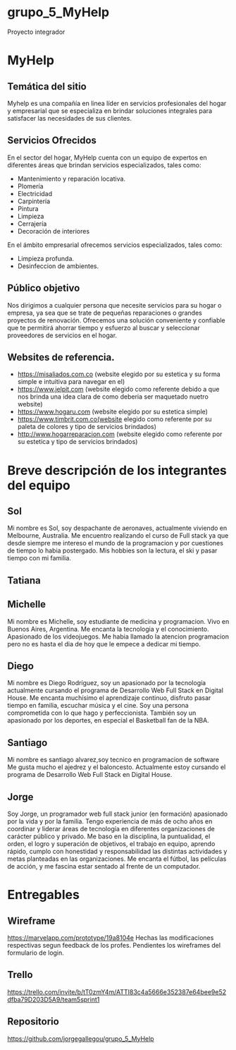 # grupo_5_MyHelp
Proyecto integrador

# MyHelp

## Temática del sitio

Myhelp es una compañía en linea líder en servicios profesionales del hogar y empresarial que se especializa en brindar soluciones integrales para satisfacer las necesidades de sus clientes.

## Servicios Ofrecidos

En el sector del hogar, MyHelp cuenta con un equipo de expertos en diferentes áreas que brindan servicios especializados, tales como:
 
* Mantenimiento y reparación locativa. 
* Plomería
* Electricidad
* Carpintería 
* Pintura
* Limpieza
* Cerrajería 
* Decoración de interiores

En el ámbito empresarial ofrecemos servicios especializados, tales como:

* Limpieza profunda.
* Desinfeccion de ambientes.

## Público objetivo 

Nos dirigimos a cualquier persona que necesite servicios para su hogar o empresa, ya sea que se trate de pequeñas reparaciones o grandes proyectos de renovación. Ofrecemos una solución conveniente y confiable que te permitirá ahorrar tiempo y esfuerzo al buscar y seleccionar proveedores de servicios en el hogar.

## Websites de referencia.

* https://misaliados.com.co (website elegido por su estetica y su forma simple e intuitiva para navegar en el)
* https://www.jelpit.com (website elegido como referente debido a que nos brinda una idea clara de como deberia ser maquetado nuetro website)
* https://www.hogaru.com (website elegido por su estetica simple)
* https://www.timbrit.com.co(website elegido como referente por su paleta de colores y tipo de servicios brindados)
* http://www.hogarreparacion.com (website elegido como referente por su estetica y tipo de servicios brindados)


# Breve descripción de los integrantes del equipo

## Sol

Mi nombre es Sol, soy despachante de aeronaves, actualmente viviendo en Melbourne, Australia. 
Me encuentro realizando el curso de Full stack ya que desde siempre  me intereso el mundo de la programacion  y por cuestiones de tiempo lo habia postergado.
Mis hobbies son la lectura, el ski y pasar tiempo con mi familia. 

## Tatiana

## Michelle

Mi nombre es Michelle, soy estudiante de medicina y programacion. Vivo en Buenos Aires, Argentina. Me encanta la tecnologia y el conocimiento. Apasionado de los videojuegos. Me habia llamado la atencion programacion pero no es hasta el dia de hoy que le empece a dedicar mi tiempo.

## Diego

Mi nombre es Diego Rodríguez, soy un apasionado por la tecnología actualmente cursando el programa de Desarrollo Web Full Stack en Digital House. Me encanta muchísimo el aprendizaje continuo, disfruto pasar tiempo en familia, escuchar música y el cine. Soy una persona comprometida con lo que hago y perfeccionista. También soy un apasionado por los deportes, en especial el Basketball fan de la NBA.

## Santiago
Mi nombre es santiago alvarez,soy tecnico en programacion de software
Me gusta mucho el ajedrez y el baloncesto.
Actualmente estoy cursando el programa de Desarrollo Web Full Stack en Digital House.

## Jorge

Soy Jorge, un programador web full stack junior (en formación) apasionado por la vida y por la familia. Tengo experiencia de más de ocho años en coordinar y liderar áreas de tecnología en diferentes organizaciones de carácter público y privado. Me baso en la disciplina, la puntualidad, el orden, el logro y superación de objetivos, el trabajo en equipo, aprendo rápido, cumplo con honestidad y responsabilidad las distintas actividades y metas planteadas en las organizaciones. Me encanta el fútbol, las películas de acción, y me fascina estar sentado al frente de un computador.


# Entregables

## Wireframe
https://marvelapp.com/prototype/19a8104e 
Hechas las modificaciones respectivas segun feedback de los profes. Pendientes los wireframes del formulario de login.

## Trello
https://trello.com/invite/b/tT0zmY4m/ATTI83c4a5666e352387e64bee9e52dfba79D203D5A9/team5sprint1

## Repositorio
https://github.com/jorgegallegou/grupo_5_MyHelp